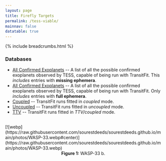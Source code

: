 ```yaml
---
layout: page
title: Firefly Targets
permalink: /tess-viable/
mainnav: false
datatable: true
---
```

{% include breadcrumbs.html %}

### Databases

- [All Confirmed Exoplanets](https://sourestdeeds.github.io/tess_viable.html) -- A list of all the possible confirmed exoplanets observed by TESS, capable of being run with TransitFit. This *includes* entries with **missing ephemera**.
- [All Confirmed Exoplanets](https://sourestdeeds.github.io/tess_viable_nonan.html) -- A list of all the possible confirmed exoplanets observed by TESS, capable of being run with TransitFit. Only *includes* entries with **full ephemera**.
- [Coupled](https://sourestdeeds.github.io/spear_coupled.html) -- TransitFit runs fitted in *coupled* mode.
- [Uncoupled](https://sourestdeeds.github.io/spear_uncoupled.html) -- TransitFit runs fitted in *uncoupled* mode.
- [TTV](https://sourestdeeds.github.io/spear_ttv.html) -- TransitFit runs fitted in *TTV/coupled* mode.


<br>
[![webp](https://raw.githubusercontent.com/sourestdeeds/sourestdeeds.github.io/main/photos/WASP-33.webp#center)](https://raw.githubusercontent.com/sourestdeeds/sourestdeeds.github.io/main/photos/WASP-33.webp)<center><b>Figure 1:</b> WASP-33 b.</center><br> 